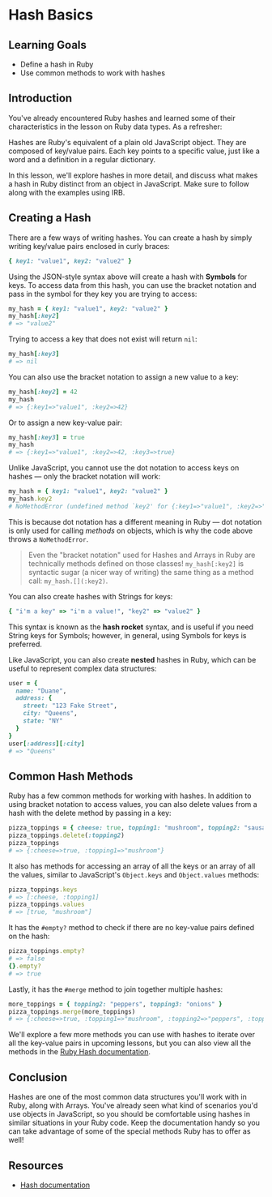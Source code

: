 # Hash Basics

## Learning Goals

- Define a hash in Ruby
- Use common methods to work with hashes

## Introduction

You've already encountered Ruby hashes and learned some of their characteristics
in the lesson on Ruby data types. As a refresher:

Hashes are Ruby's equivalent of a plain old JavaScript object. They are composed
of key/value pairs. Each key points to a specific value, just like a word and a
definition in a regular dictionary.

In this lesson, we'll explore hashes in more detail, and discuss what makes a
hash in Ruby distinct from an object in JavaScript. Make sure to follow along
with the examples using IRB.

## Creating a Hash

There are a few ways of writing hashes. You can create a hash by simply writing
key/value pairs enclosed in curly braces:

```rb
{ key1: "value1", key2: "value2" }
```

Using the JSON-style syntax above will create a hash with **Symbols** for keys.
To access data from this hash, you can use the bracket notation and pass in the
symbol for they key you are trying to access:

```rb
my_hash = { key1: "value1", key2: "value2" }
my_hash[:key2]
# => "value2"
```

Trying to access a key that does not exist will return `nil`:

```rb
my_hash[:key3]
# => nil
```

You can also use the bracket notation to assign a new value to a key:

```rb
my_hash[:key2] = 42
my_hash
# => {:key1=>"value1", :key2=>42}
```

Or to assign a new key-value pair:

```rb
my_hash[:key3] = true
my_hash
# => {:key1=>"value1", :key2=>42, :key3=>true}
```

Unlike JavaScript, you cannot use the dot notation to access keys on hashes
— only the bracket notation will work:

```rb
my_hash = { key1: "value1", key2: "value2" }
my_hash.key2
# NoMethodError (undefined method `key2' for {:key1=>"value1", :key2=>"value2"}:Hash)
```

This is because dot notation has a different meaning in Ruby — dot
notation is only used for calling _methods_ on objects, which is why the code
above throws a `NoMethodError`.

> Even the "bracket notation" used for Hashes and Arrays in Ruby are technically
> methods defined on those classes! `my_hash[:key2]` is syntactic sugar (a nicer
> way of writing) the same thing as a method call: `my_hash.[](:key2)`.

You can also create hashes with Strings for keys:

```rb
{ "i'm a key" => "i'm a value!", "key2" => "value2" }
```

This syntax is known as the **hash rocket** syntax, and is useful if you need
String keys for Symbols; however, in general, using Symbols for keys is
preferred.

Like JavaScript, you can also create **nested** hashes in Ruby, which can be
useful to represent complex data structures:

```rb
user = {
  name: "Duane",
  address: {
    street: "123 Fake Street",
    city: "Queens",
    state: "NY"
  }
}
user[:address][:city]
# => "Queens"
```

## Common Hash Methods

Ruby has a few common methods for working with hashes. In addition to using
bracket notation to access values, you can also delete values from a hash with
the delete method by passing in a key:

```rb
pizza_toppings = { cheese: true, topping1: "mushroom", topping2: "sausage" }
pizza_toppings.delete(:topping2)
pizza_toppings
# => {:cheese=>true, :topping1=>"mushroom"}
```

It also has methods for accessing an array of all the keys or an array of all
the values, similar to JavaScript's `Object.keys` and `Object.values` methods:

```rb
pizza_toppings.keys
# => [:cheese, :topping1]
pizza_toppings.values
# => [true, "mushroom"]
```

It has the `#empty?` method to check if there are no key-value pairs defined on
the hash:

```rb
pizza_toppings.empty?
# => false
{}.empty?
# => true
```

Lastly, it has the `#merge` method to join together multiple hashes:

```rb
more_toppings = { topping2: "peppers", topping3: "onions" }
pizza_toppings.merge(more_toppings)
# => {:cheese=>true, :topping1=>"mushroom", :topping2=>"peppers", :topping3=>"onions"}
```

We'll explore a few more methods you can use with hashes to iterate over all the
key-value pairs in upcoming lessons, but you can also view all the methods in
the [Ruby Hash documentation][hash docs].

## Conclusion

Hashes are one of the most common data structures you'll work with in Ruby,
along with Arrays. You've already seen what kind of scenarios you'd use objects
in JavaScript, so you should be comfortable using hashes in similar situations
in your Ruby code. Keep the documentation handy so you can take advantage of
some of the special methods Ruby has to offer as well!

## Resources

- [Hash documentation][hash docs]

[hash docs]: https://ruby-doc.org/core-2.7.3/Hash.html
